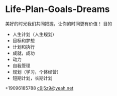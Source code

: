 # Life-Plan-Goals-Dreams
美好的时光我们共同把握，让你的时间更有价值！
目的
- 人生计划（人生规划）
- 目标和梦想
- 计划和执行
- 成就，成功
- 动力
- 自我管理
- 规划（学习，个体经营）
- 短期计划，长期计划

+19096185788
c9j5z9@yeah.net
